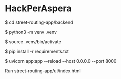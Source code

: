 # HackPerAspera
$ cd street-routing-app/backend

$ python3 -m venv .venv

$ source .venv/bin/activate

$ pip install -r requirements.txt 

$ uvicorn app:app --reload --host 0.0.0.0 --port 8000

Run street-routing-app/ui/index.html
